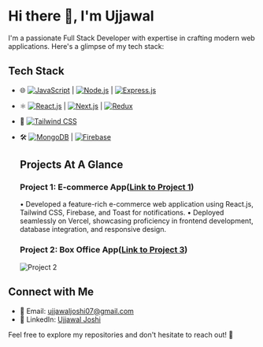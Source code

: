 # Hi there 👋, I'm Ujjawal

I'm a passionate Full Stack Developer with expertise in crafting modern web applications. Here's a glimpse of my tech stack:

## Tech Stack
- 🌐 [![JavaScript](https://img.shields.io/badge/JavaScript-F7DF1E?style=for-the-badge&logo=javascript&logoColor=white)](https://developer.mozilla.org/en-US/docs/Web/JavaScript)
  | [![Node.js](https://img.shields.io/badge/Node.js-43853D?style=for-the-badge&logo=node.js&logoColor=white)](https://nodejs.org/)
  | [![Express.js](https://img.shields.io/badge/Express.js-000000?style=for-the-badge&logo=express&logoColor=white)](https://expressjs.com/)
- ⚛️ [![React.js](https://img.shields.io/badge/React.js-61DAFB?style=for-the-badge&logo=react&logoColor=white)](https://reactjs.org/)
  | [![Next.js](https://img.shields.io/badge/Next.js-000000?style=for-the-badge&logo=next.js&logoColor=white)](https://nextjs.org/)
  | [![Redux](https://img.shields.io/badge/Redux-764ABC?style=for-the-badge&logo=redux&logoColor=white)](https://redux.js.org/)
- 📐 [![Tailwind CSS](https://img.shields.io/badge/Tailwind_CSS-38B2AC?style=for-the-badge&logo=tailwind-css&logoColor=white)](https://tailwindcss.com/)
- 🛠️ [![MongoDB](https://img.shields.io/badge/MongoDB-47A248?style=for-the-badge&logo=mongodb&logoColor=white)](https://www.mongodb.com/)
  | [![Firebase](https://img.shields.io/badge/Firebase-FFCA28?style=for-the-badge&logo=firebase&logoColor=black)](https://firebase.google.com/)

  ## Projects At A Glance

    ### Project 1: E-commerce App([Link to Project 1](https://thinsil-ecommerce.web.app/))
     • Developed a feature-rich e-commerce web application using React.js, Tailwind CSS, Firebase, and Toast for notifications.
     • Deployed seamlessly on Vercel, showcasing proficiency in frontend development, database integration, and responsive design.
    
    ### Project 2: Box Office App([Link to Project 3](https://cyber-rush.github.io/box-office-app/))
    ![Project 2](screenshots/project2.png)
    

## Connect with Me
- 📧 Email: ujjawaljoshi07@gmail.com
- 💼 LinkedIn: [Ujjawal Joshi](https://www.linkedin.com/in/ujjawal-joshi/)

Feel free to explore my repositories and don't hesitate to reach out! 🚀


